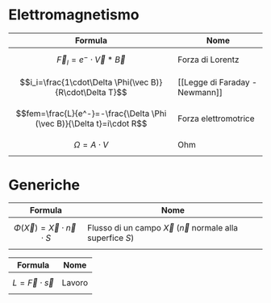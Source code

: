 # Elettromagnetismo

| Formula                                                               | Nome                           |
| --------------------------------------------------------------------- | ------------------------------ |
| $$\vec F_l = e^- \cdot \vec V * \vec B$$                              | Forza di Lorentz               |
| $$i_i=\frac{1\cdot\Delta \Phi(\vec B)}{R\cdot\Delta T}$$              | [[Legge di Faraday - Newmann]] |
| $$fem=\frac{L}{e^-}=-\frac{\Delta \Phi (\vec B)}{\Delta t}=i\cdot R$$ | Forza elettromotrice           |
| $$\Omega = A \cdot V$$                                                | Ohm                            |
# Generiche

| Formula                                     | Nome                                                              |
| ------------------------------------------- | ----------------------------------------------------------------- |
| $$\Phi(\vec X)=\vec X\cdot \vec n \cdot S$$ | Flusso di un campo $\vec X$ ($\vec n$ normale alla superfice $S$) |


| Formula                   | Nome   |
| ------------------------- | ------ |
| $$L=\vec F \cdot \vec s$$ | Lavoro |

